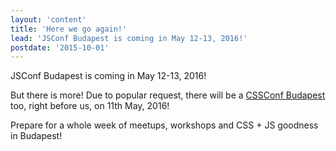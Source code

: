 ```yaml
---
layout: 'content'
title: 'Here we go again!'
lead: 'JSConf Budapest is coming in May 12-13, 2016!'
postdate: '2015-10-01'
---
```

JSConf Budapest is coming in May 12-13, 2016!

But there is more! Due to popular request, there will be a [CSSConf Budapest](http://cssconfbp.rocks/) too, right before us, on 11th May, 2016!

Prepare for a whole week of meetups, workshops and CSS + JS goodness in Budapest!
